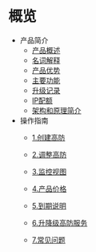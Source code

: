 # 概览

 * 产品简介
    * [产品概述](/uantiddos/uads-apac/concepts/overview) 
    * [名词解释](/uantiddos/uads-apac/concepts/term) 
    * [产品优势](/uantiddos/uads-apac/concepts/advantage)
    * [主要功能](/uantiddos/uads-apac/concepts/function)
    * [升级记录](/uantiddos/uads-apac/concepts/change)
    * [IP配额](/uantiddos/uads-apac/concepts/ipnumbers)
    * [架构和原理简介](/uantiddos/uads-apac/architecture)
  * 操作指南
    * [1.创建高防](/uantiddos/uads-apac/opintro/add)
    * [2.调整高防](/uantiddos/uads-apac/opintro/upgrade)
    * [3.监控视图](/uantiddos/uads-apac/opintro/dashboard)
    * [4.产品价格](/uantiddos/uads-apac/price/price)
    * [5.到期说明](/uantiddos/uads-apac/price/invalid)
    * [6.升降级高防服务](/uantiddos/uads-apac/price/upgrade)
    
    * [7.常见问题](/uantiddos/uads-apac/faq/game)